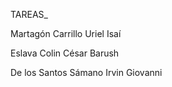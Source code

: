 TAREAS_

Martagón Carrillo Uriel Isaí

Eslava Colin César Barush

De los Santos Sámano Irvin Giovanni
